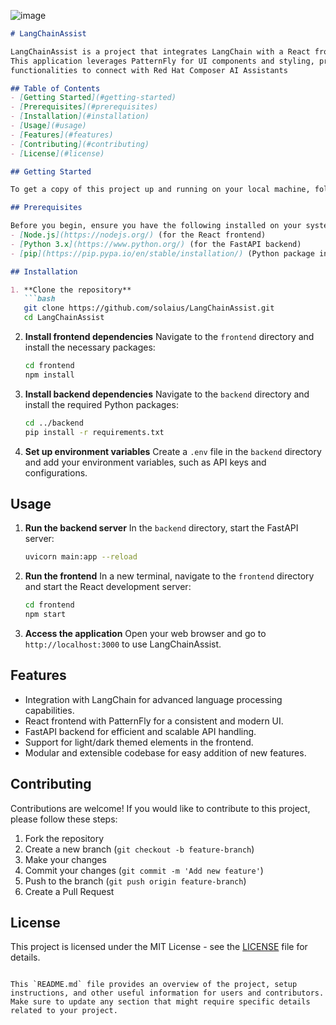 ![image](https://github.com/user-attachments/assets/b5ae1654-8520-4dd3-b474-3f3694c884ca)


```markdown
# LangChainAssist

LangChainAssist is a project that integrates LangChain with a React frontend and a Python backend using FastAPI.
This application leverages PatternFly for UI components and styling, providing an interface to interact with LangChain
functionalities to connect with Red Hat Composer AI Assistants

## Table of Contents
- [Getting Started](#getting-started)
- [Prerequisites](#prerequisites)
- [Installation](#installation)
- [Usage](#usage)
- [Features](#features)
- [Contributing](#contributing)
- [License](#license)

## Getting Started

To get a copy of this project up and running on your local machine, follow the installation instructions below.

## Prerequisites

Before you begin, ensure you have the following installed on your system:
- [Node.js](https://nodejs.org/) (for the React frontend)
- [Python 3.x](https://www.python.org/) (for the FastAPI backend)
- [pip](https://pip.pypa.io/en/stable/installation/) (Python package installer)

## Installation

1. **Clone the repository**
   ```bash
   git clone https://github.com/solaius/LangChainAssist.git
   cd LangChainAssist
   ```

2. **Install frontend dependencies**
   Navigate to the `frontend` directory and install the necessary packages:
   ```bash
   cd frontend
   npm install
   ```

3. **Install backend dependencies**
   Navigate to the `backend` directory and install the required Python packages:
   ```bash
   cd ../backend
   pip install -r requirements.txt
   ```

4. **Set up environment variables**
   Create a `.env` file in the `backend` directory and add your environment variables, such as API keys and configurations.

## Usage

1. **Run the backend server**
   In the `backend` directory, start the FastAPI server:
   ```bash
   uvicorn main:app --reload
   ```

2. **Run the frontend**
   In a new terminal, navigate to the `frontend` directory and start the React development server:
   ```bash
   cd frontend
   npm start
   ```

3. **Access the application**
   Open your web browser and go to `http://localhost:3000` to use LangChainAssist.

## Features

- Integration with LangChain for advanced language processing capabilities.
- React frontend with PatternFly for a consistent and modern UI.
- FastAPI backend for efficient and scalable API handling.
- Support for light/dark themed elements in the frontend.
- Modular and extensible codebase for easy addition of new features.

## Contributing

Contributions are welcome! If you would like to contribute to this project, please follow these steps:

1. Fork the repository
2. Create a new branch (`git checkout -b feature-branch`)
3. Make your changes
4. Commit your changes (`git commit -m 'Add new feature'`)
5. Push to the branch (`git push origin feature-branch`)
6. Create a Pull Request

## License

This project is licensed under the MIT License - see the [LICENSE](LICENSE) file for details.
```

This `README.md` file provides an overview of the project, setup instructions, and other useful information for users and contributors. Make sure to update any section that might require specific details related to your project.
